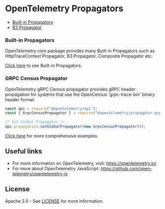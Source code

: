 # OpenTelemetry Propagators

  - [Built-in Propagators](#built-in-propagators)
  - [B3 Propagator](#b3-propagator)


### Built-in Propagators

OpenTelemetry core package provides many Built-in Propagators such as HttpTraceContext Propagator, B3 Propagator, Composite Propagator etc.

[Click here](https://github.com/open-telemetry/opentelemetry-js/tree/main/packages/opentelemetry-core#built-in-propagators) to see Built-in Propagators.

### GRPC Census Propagator

OpenTelemetry gRPC Census propagator provides gRPC header propagation for systems that use the OpenCensus 'grpc-trace-bin' binary header format.

```js
const api = require("@opentelemetry/api");
const { GrpcCensusPropagator } = require("@opentelemetry/propagator-grpc-census-binary");

/* Set Global Propagator */
api.propagation.setGlobalPropagator(new GrpcCensusPropagator());
```

[Click here](opentelemetry-propagator-grpc-census-binary/README.md) for more comprehensive examples.


## Useful links

- For more information on OpenTelemetry, visit: <https://opentelemetry.io/>
- For more about OpenTelemetry JavaScript: <https://github.com/open-telemetry/opentelemetry-js>

## License

Apache 2.0 - See [LICENSE][license-url] for more information.

[license-url]: https://github.com/open-telemetry/opentelemetry-js-contrib/blob/main/LICENSE
